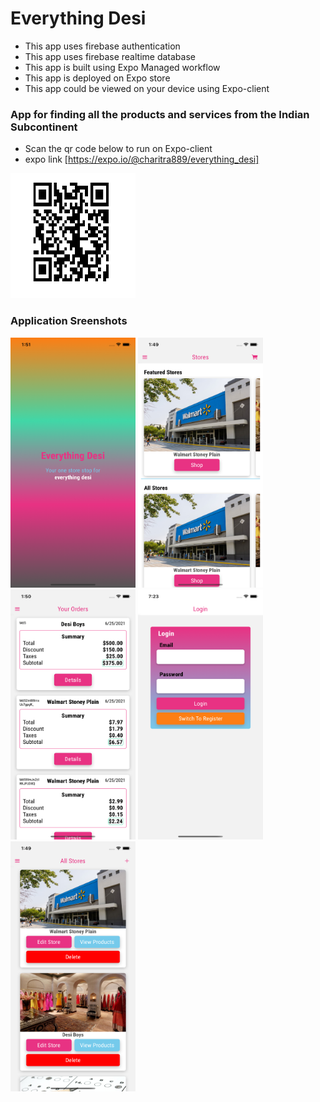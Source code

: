# Everything Desi
- This app uses firebase authentication
- This app uses firebase realtime database 
- This app is built using Expo Managed workflow
- This app is deployed on Expo store
- This app could be viewed on your device using Expo-client

### App for finding all the products and services from the Indian Subcontinent

- Scan the qr code below to run on Expo-client
- expo link  [https://expo.io/@charitra889/everything_desi]


<img src='./app_scan.png' height='200px' width='200px'>


### Application Sreenshots

<img src='./assets/screenshots/startup.png' height='400px' width='200px'>
<img src='./assets/screenshots/store.png' height='400px' width='200px'>
<img src='./assets/screenshots/orders.png' height='400px' width='200px'>
<img src='./assets/screenshots/login.png' height='400px' width='200px'>
<img src='./assets/screenshots/addstore.png' height='400px' width='200px'>